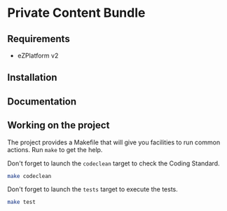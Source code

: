 Private Content Bundle
==========================

## Requirements

* eZPlatform v2

## Installation


## Documentation

<!-- Provide links to documentation file (.md) in the project directory -->


## Working on the project

The project provides a Makefile that will give you facilities to run common actions.
Run `make` to get the help.

Don't forget to launch the `codeclean` target to check the Coding Standard.

```bash
make codeclean
```

Don't forget to launch the `tests` target to execute the tests.

```bash
make test
```

